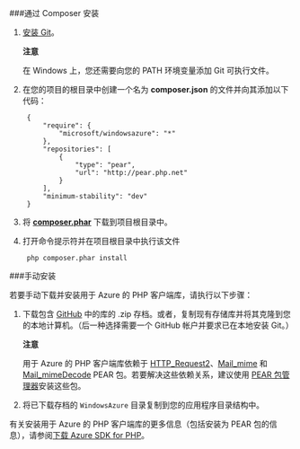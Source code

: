 ###通过 Composer 安装

1. [安装 Git][install-git]。

	<div class="dev-callout"> 
	<b>注意</b>
	<p>在 Windows 上，您还需要向您的 PATH 环境变量添加 Git 可执行文件。</p>
	</div>

2. 在您的项目的根目录中创建一个名为 **composer.json** 的文件并向其添加以下代码：

		{
			"require": {
				"microsoft/windowsazure": "*"
			},			
			"repositories": [
				{
					"type": "pear",
					"url": "http://pear.php.net"
				}
			],
			"minimum-stability": "dev"
		}

3. 将 **[composer.phar][composer-phar]** 下载到项目根目录中。

4. 打开命令提示符并在项目根目录中执行该文件

		php composer.phar install

###手动安装

若要手动下载并安装用于 Azure 的 PHP 客户端库，请执行以下步骤：

1. 下载包含 [GitHub][php-sdk-github] 中的库的 .zip 存档。或者，复制现有存储库并将其克隆到您的本地计算机。（后一种选择需要一个 GitHub 帐户并要求已在本地安装 Git。）

	<div class="dev-callout"> 
	<b>注意</b>
	<p>用于 Azure 的 PHP 客户端库依赖于 <a href="http://pear.php.net/package/HTTP_Request2">HTTP_Request2</a>、<a href="http://pear.php.net/package/Mail_mime">Mail_mime</a> 和 <a href="http://pear.php.net/package/Mail_mimeDecode">Mail_mimeDecode</a> PEAR 包。若要解决这些依赖关系，建议使用 <a href="http://pear.php.net/manual/en/installation.php">PEAR 包管理器</a>安装这些包。</p> 
	</div>


2. 将已下载存档的  `WindowsAzure` 目录复制到您的应用程序目录结构中。

有关安装用于 Azure 的 PHP 客户端库的更多信息（包括安装为 PEAR 包的信息），请参阅[下载 Azure SDK for PHP][download-SDK-PHP]。


[php-sdk-github]: http://go.microsoft.com/fwlink/?LinkId=252719
[install-git]: http://git-scm.com/book/en/Getting-Started-Installing-Git
[download-SDK-PHP]: ../php-download-sdk/
[composer-phar]: http://getcomposer.org/composer.phar
<!--HONumber=41-->
